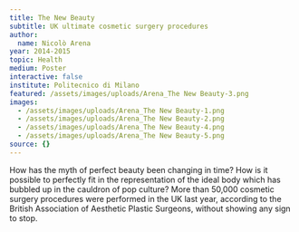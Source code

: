 ```yaml
---
title: The New Beauty
subtitle: UK ultimate cosmetic surgery procedures
author:
  name: Nicolò Arena
year: 2014-2015
topic: Health
medium: Poster
interactive: false
institute: Politecnico di Milano
featured: /assets/images/uploads/Arena_The New Beauty-3.png
images:
  - /assets/images/uploads/Arena_The New Beauty-1.png
  - /assets/images/uploads/Arena_The New Beauty-2.png
  - /assets/images/uploads/Arena_The New Beauty-4.png
  - /assets/images/uploads/Arena_The New Beauty-5.png
source: {}
---
```

How has the myth of perfect beauty been changing in time? How is it possible to perfectly fit in the representation of the ideal body which has bubbled up in the cauldron of pop culture?
More than 50,000 cosmetic surgery procedures were performed in the UK last year, according to the British Association of Aesthetic Plastic Surgeons, without showing any sign to stop.
